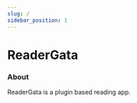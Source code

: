 ```yaml
---
slug: /
sidebar_position: 1
---
```


# ReaderGata

### About

ReaderGata is a plugin based reading app.
